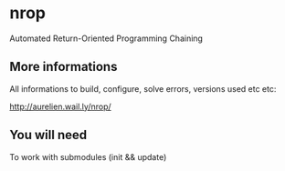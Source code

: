 nrop
====

Automated Return-Oriented Programming Chaining

More informations
-----------------

All informations to build, configure, solve errors, versions used etc etc:

http://aurelien.wail.ly/nrop/

You will need
-------------

To work with submodules (init && update)

